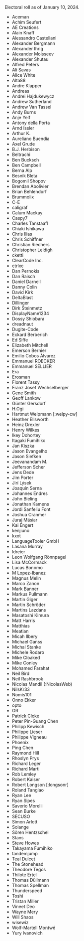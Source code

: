 Electoral roll as of January 10, 2024.

* Aceman
* Achim Seufert
* AE Creations
* Alain Knaff
* Alessandro Castellani
* Alexander Bergmann
* Alexander Ihrig
* Alexander Moisseev
* Alexander Shutau
* Alfred Peters
* Ali Savas
* Alice White
* Alta88
* Andre Klapper
* Andreas
* Andrei Hajdukewycz
* Andrew Sutherland
* Andrew Van Tassel
* Andy Burns
* Anje Yelf
* Antony della Porta
* Arnd Issler
* Arthur K.
* Aureliano Buendía
* Axel Grude
* B.J. Herbison
* Beltrachi
* Ben Bucksch
* Ben Campbell
* Berna Alp
* Besnik Bleta
* Bogomil Shopov
* Brendan Abolivier
* Brian Behlendorf
* Brummolix
* C-E
* caligraf
* Calum Mackay
* Caspy7
* Charles Tanstaafl
* Chiaki Ishikawa
* Chris Ilias
* Chris Schiffner
* Christian Riechers
* Christopher Leidigh
* cketti
* ClearCode Inc.
* ctrlxc
* Dan Pernokis
* Dan Raisch
* Daniel Darnell
* Danny Colin
* David Kirk
* DeltaBlast
* Dillinger
* Dirk Steinmetz
* DisplayName1234
* Dossy Shiobara
* dreadnaut
* Dugite-Code
* Eckard Berberich
* Ed Siffe
* Elizabeth Mitchell
* Emerson Bernier
* Emilio Cobos Álvarez
* Emmanuel ROECKER
* Emmanuel SELLIER
* Era
* Erosman
* Florent Tassy
* Franz Josef Wechselberger
* Gene Smith
* Geoff Lankow
* Günter Gersdorf
* H.Ogi
* Hartmut Welpmann [:welpy-cw]
* Heather Ellsworth
* Heinz Drexler
* Henry Wilkes
* Ikey Dohortey
* Itagaki Fumihiko
* Jan Kiszka
* Jason Evangelho
* Jason Siefken
* Jeevanandam M.
* Jefferson Scher
* Jens Dede
* Jim Porter
* Jirí Lýsek
* Joaquín Serna
* Johannes Endres
* John Bieling
* Jonathan Kamens
* Jordi Sanfeliu Font
* Joshua Cranmer
* Juraj Mäsiar
* Kai Engert
* kenjiuno
* kxxt
* LanguageTooler GmbH
* Lasana Murray
* ldreier
* Leon Wolfgang Rönnpagel
* Lisa McCormack
* Lucas Bonomo
* M Lopez-Ibanez
* Magnus Melin
* Marco Zanon
* Mark Banner
* Markus Pullmann
* Martin Giger
* Martin Schröder
* Martins Lazdans
* Masatoshi Kimura
* Matt Harris
* Matthias
* Meatian
* Micah Ilbery
* Michael Ganss
* Michal Stanke
* Michele Rodaro
* Mike Cloaked
* Mike Conley
* Mohamed Farahat
* Neil Bird
* Neil Rashbrook
* Nicolas Mandil (:NicolasWeb)
* NilsKr33
* Nomis101
* Onno Ekker
* opto
* OR
* Patrick Cloke
* Peter Pin-Guang Chen
* Philipp Kewisch
* Philippe Lieser
* Philippe Vigneau
* Phoenix
* Ping Chen
* Raymond Hill
* Rhoslyn Prys
* Richard Leger
* Richard Marti
* Rob Lemley
* Robert Kaiser
* Robert Longson [:longsonr]
* Roland Tanglao
* Ryan Lee
* Ryan Sipes
* Saverio Morelli
* Sean Burke
* SECUSO
* Simon Arlott
* Solange
* Sören Hentzschel
* Stans
* Steve Howes
* Takayama Fumihiko
* tandemjump
* Teal Dulcet
* The Stonehead
* Theodore Tegos
* Thilote Ertel
* Thomas Düllmann
* Thomas Spellman
* Thunderspeed
* Toshi
* Tristan Miller
* Vineet Deo
* Wayne Mery
* Will Shaos
* wisewiz
* Wolf-Martell Montwé
* Yury Ivanovich
